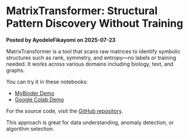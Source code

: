 # MatrixTransformer: Structural Pattern Discovery Without Training

**Posted by AyodeleFikayomi on 2025-07-23**

MatrixTransformer is a tool that scans raw matrices to identify symbolic structures such as rank, symmetry, and entropy—no labels or training needed. It works across various domains including biology, text, and graphs.

You can try it in these notebooks:
- [MyBinder Demo](https://mybinder.org/v2/gh/fikayoAy/MatrixTransformer/HEAD?filepath=run_demo.ipynb)
- [Google Colab Demo](https://colab.research.google.com/github/fikayoAy/MatrixTransformer/blob/main/run_demo.ipynb)

For the source code, visit the [GitHub repository](https://github.com/fikayoAy/MatrixTransformer).

This approach is great for data understanding, anomaly detection, or algorithm selection.